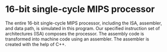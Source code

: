 #  16-bit single-cycle MIPS processor
 The entire 16-bit single-cycle MIPS processor, including the ISA, assembler, and data  path, is simulated in this program. Our specified instruction set of architectures (ISA) composes  the processor. The assembly code is transformed into machine code using an assembler. The  assembler is created with the help of C++.
